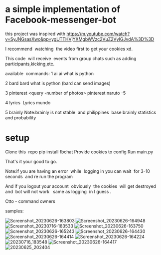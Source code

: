
# a simple implementation of Facebook-messenger-bot 

this project was inspired with https://m.youtube.com/watch?v=SyJNGsasXwo&pp=ygUTTHVjYXMgbWVzc2VuZ2VyIGJvdA%3D%3D 

I recommend  watching  the video first to get your cookies xd. 

This code  will receive  events from group chats such as adding participants,kicking,etc. 

available  commands:
1 ai <ask anything>
ai what is python 

2 bard <ask anything>
bard what is python
(bard can send images) 

3 pinterest <query -number of photos>
pinterest naruto -5 

4 lyrics  <song name>
Lyrics mundo 

5 brainly <query>
Note:brainly is not stable  and philippines  base
brainly statistics and probability 

# setup
Clone this  repo
pip install fbchat
Provide cookies to config
Run main.py 

That's it your good to go. 

Note:if you are having an error  while  logging in you can wait  for 3-10 seconds  and re run the program 

And if you logout your account  obviously  the cookies  will get destroyed  and  bot will not work   same as logging  in I guess .


Ctto - command owners 

samples:

![Screenshot_20230626-163803](https://github.com/jemhakdog/Facebook-messenger-bot/assets/134377112/bcfb0d52-d6c2-429f-b874-23a049f47d9f)
![Screenshot_20230626-164948](https://github.com/jemhakdog/Facebook-messenger-bot/assets/134377112/97a38ccb-d6be-4087-b071-1232fa54078d)
![Screenshot_20230716-183533](https://github.com/jemhakdog/Facebook-messenger-bot/assets/134377112/3b97e1b2-a168-4828-9466-1e5ef7789bec)
![Screenshot_20230626-163750](https://github.com/jemhakdog/Facebook-messenger-bot/assets/134377112/7c835f2d-7d35-4d73-aa28-4c4b76c99869)
![Screenshot_20230626-165243](https://github.com/jemhakdog/Facebook-messenger-bot/assets/134377112/01a31936-e14b-4635-9508-6a47d15444ec)
![Screenshot_20230626-164430](https://github.com/jemhakdog/Facebook-messenger-bot/assets/134377112/ab37ce54-0a6f-40e1-9735-f1957921755f)
![Screenshot_20230626-164414](https://github.com/jemhakdog/Facebook-messenger-bot/assets/134377112/8cb691ec-c07e-4a54-8100-a7fb86bc685d)
![Screenshot_20230626-164224](https://github.com/jemhakdog/Facebook-messenger-bot/assets/134377112/f21332fb-f1ff-462a-942c-ea81dbceaaff)
![20230716_183548](https://github.com/jemhakdog/Facebook-messenger-bot/assets/134377112/86e09db0-3e30-462f-84f9-74b6308a8d63)
![Screenshot_20230626-164417](https://github.com/jemhakdog/Facebook-messenger-bot/assets/134377112/b5ed29a6-17e4-4ba3-879b-61f86e325a28)
![20230625_202404](https://github.com/jemhakdog/Facebook-messenger-bot/assets/134377112/b17b194c-de05-4b99-ba6e-f92520678e49)



